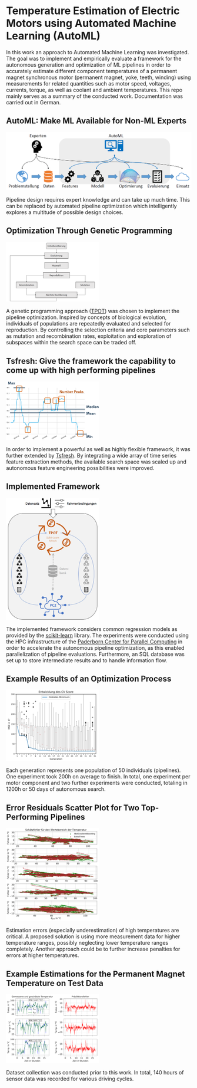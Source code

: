 # Temperature Estimation of Electric Motors using Automated Machine Learning (AutoML)
In this work an approach to Automated Machine Learning was investigated. The goal was to implement and empirically evaluate a framework for the autonomous generation and optimization of ML pipelines in order to accurately estimate different component temperatures of a permanent magnet synchronous motor (permanent magnet, yoke, teeth, winding) using measurements for related quantities such as motor speed, voltages, currents, torque, as well as coolant and ambient temperatures. This repo mainly serves as a summary of the conducted work. Documentation was carried out in German. 

## AutoML: Make ML Available for Non-ML Experts
![auto-ml](examples/automl.png)

Pipeline design requires expert knowledge and can take up much time. This can be replaced by automated pipeline optimization which intelligently explores a multitude of possible design choices.

## Optimization Through Genetic Programming
<img src="examples/genetic-programming.png" width="50%">

A genetic programming approach ([TPOT](https://epistasislab.github.io/tpot/)) was chosen to implement the pipeline optimization. Inspired by concepts of biological evolution, individuals of populations are repeatedly evaluated and selected for reproduction. By controlling the selection criteria and core parameters such as mutation and recombination rates, exploitation and exploration of subspaces within the search space can be traded off. 

## Tsfresh: Give the framework the capability to come up with high performing pipelines
<img src="examples/tsfresh.png" width="50%">

In order to implement a powerful as well as highly flexible framework, it was further extended by [Tsfresh](https://github.com/blue-yonder/tsfresh/). By integrating a wide array of time series feature extraction methods, the available search space was scaled up and autonomous feature engineering possibilities were improved. 

## Implemented Framework 
<img src="examples/framework.png" width="50%">

The implemented framework considers common regression models as provided by the [scikit-learn](https://scikit-learn.org/) library. The experiments were conducted using the HPC infrastructure of the [Paderborn Center for Parallel Computing](https://pc2.uni-paderborn.de/) in order to accelerate the autonomous pipeline optimization, as this enabled parallelization of pipeline evaluations. Furthermore, an SQL database was set up to store intermediate results and to handle information flow. 

## Example Results of an Optimization Process 
<img src="examples/optimization.png" width="50%">

Each generation represents one population of 50 individuals (pipelines). One experiment took 200h on average to finish. In total, one experiment per motor component and two further experiments were conducted, totaling in 1200h or 50 days of autonomous search. 

## Error Residuals Scatter Plot for Two Top-Performing Pipelines
<img src="examples/error_residuals.png" width="50%">

Estimation errors (especially underestimation) of high temperatures are critical. A proposed solution is using more measurement data for higher temperature ranges, possibly neglecting lower temperature ranges completely. Another approach could be to further increase penalties for errors at higher temperatures.  

## Example Estimations for the Permanent Magnet Temperature on Test Data  
<img src="examples/estimation-error-3-folds.png" width="50%">

Dataset collection was conducted prior to this work. In total, 140 hours of sensor data was recorded for various driving cycles.  
